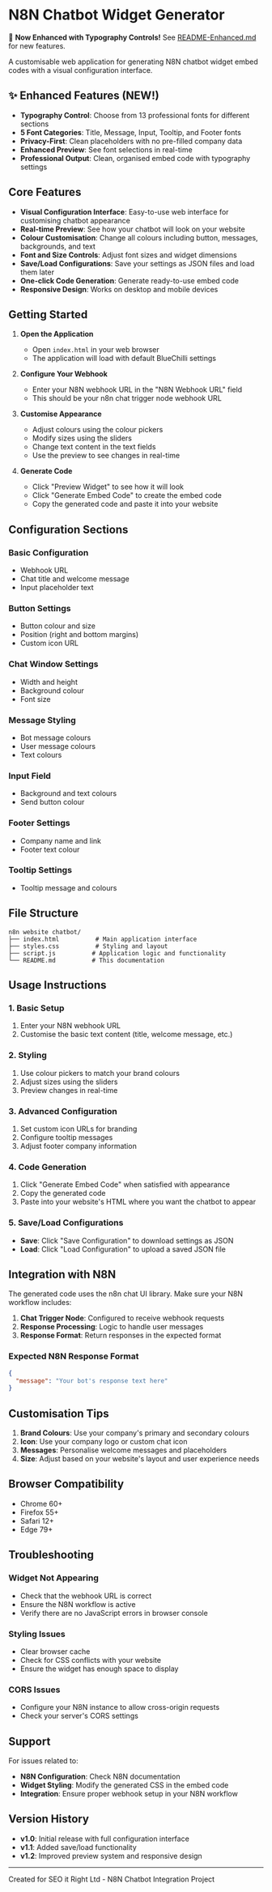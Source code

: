 # N8N Chatbot Widget Generator

🎉 **Now Enhanced with Typography Controls!** See [README-Enhanced.md](README-Enhanced.md) for new features.

A customisable web application for generating N8N chatbot widget embed codes with a visual configuration interface.

## ✨ Enhanced Features (NEW!)

- **Typography Control**: Choose from 13 professional fonts for different sections
- **5 Font Categories**: Title, Message, Input, Tooltip, and Footer fonts
- **Privacy-First**: Clean placeholders with no pre-filled company data
- **Enhanced Preview**: See font selections in real-time
- **Professional Output**: Clean, organised embed code with typography settings

## Core Features

- **Visual Configuration Interface**: Easy-to-use web interface for customising chatbot appearance
- **Real-time Preview**: See how your chatbot will look on your website
- **Colour Customisation**: Change all colours including button, messages, backgrounds, and text
- **Font and Size Controls**: Adjust font sizes and widget dimensions
- **Save/Load Configurations**: Save your settings as JSON files and load them later
- **One-click Code Generation**: Generate ready-to-use embed code
- **Responsive Design**: Works on desktop and mobile devices

## Getting Started

1. **Open the Application**
   - Open `index.html` in your web browser
   - The application will load with default BlueChilli settings

2. **Configure Your Webhook**
   - Enter your N8N webhook URL in the "N8N Webhook URL" field
   - This should be your n8n chat trigger node webhook URL

3. **Customise Appearance**
   - Adjust colours using the colour pickers
   - Modify sizes using the sliders
   - Change text content in the text fields
   - Use the preview to see changes in real-time

4. **Generate Code**
   - Click "Preview Widget" to see how it will look
   - Click "Generate Embed Code" to create the embed code
   - Copy the generated code and paste it into your website

## Configuration Sections

### Basic Configuration
- Webhook URL
- Chat title and welcome message
- Input placeholder text

### Button Settings
- Button colour and size
- Position (right and bottom margins)
- Custom icon URL

### Chat Window Settings
- Width and height
- Background colour
- Font size

### Message Styling
- Bot message colours
- User message colours
- Text colours

### Input Field
- Background and text colours
- Send button colour

### Footer Settings
- Company name and link
- Footer text colour

### Tooltip Settings
- Tooltip message and colours

## File Structure

```
n8n website chatbot/
├── index.html          # Main application interface
├── styles.css          # Styling and layout
├── script.js          # Application logic and functionality
└── README.md          # This documentation
```

## Usage Instructions

### 1. Basic Setup
1. Enter your N8N webhook URL
2. Customise the basic text content (title, welcome message, etc.)

### 2. Styling
1. Use colour pickers to match your brand colours
2. Adjust sizes using the sliders
3. Preview changes in real-time

### 3. Advanced Configuration
1. Set custom icon URLs for branding
2. Configure tooltip messages
3. Adjust footer company information

### 4. Code Generation
1. Click "Generate Embed Code" when satisfied with appearance
2. Copy the generated code
3. Paste into your website's HTML where you want the chatbot to appear

### 5. Save/Load Configurations
- **Save**: Click "Save Configuration" to download settings as JSON
- **Load**: Click "Load Configuration" to upload a saved JSON file

## Integration with N8N

The generated code uses the n8n chat UI library. Make sure your N8N workflow includes:

1. **Chat Trigger Node**: Configured to receive webhook requests
2. **Response Processing**: Logic to handle user messages
3. **Response Format**: Return responses in the expected format

### Expected N8N Response Format
```json
{
  "message": "Your bot's response text here"
}
```

## Customisation Tips

1. **Brand Colours**: Use your company's primary and secondary colours
2. **Icon**: Use your company logo or custom chat icon
3. **Messages**: Personalise welcome messages and placeholders
4. **Size**: Adjust based on your website's layout and user experience needs

## Browser Compatibility

- Chrome 60+
- Firefox 55+
- Safari 12+
- Edge 79+

## Troubleshooting

### Widget Not Appearing
- Check that the webhook URL is correct
- Ensure the N8N workflow is active
- Verify there are no JavaScript errors in browser console

### Styling Issues
- Clear browser cache
- Check for CSS conflicts with your website
- Ensure the widget has enough space to display

### CORS Issues
- Configure your N8N instance to allow cross-origin requests
- Check your server's CORS settings

## Support

For issues related to:
- **N8N Configuration**: Check N8N documentation
- **Widget Styling**: Modify the generated CSS in the embed code
- **Integration**: Ensure proper webhook setup in your N8N workflow

## Version History

- **v1.0**: Initial release with full configuration interface
- **v1.1**: Added save/load functionality
- **v1.2**: Improved preview system and responsive design

---

Created for SEO it Right Ltd - N8N Chatbot Integration Project
